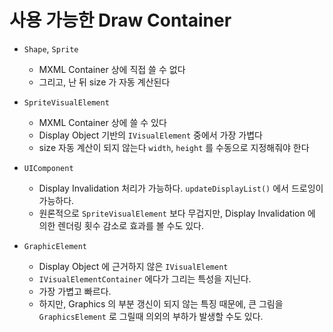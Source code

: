 # 사용 가능한 Draw Container

- `Shape`, `Sprite`
	- MXML Container 상에 직접 쓸 수 없다
	- 그리고, 난 뒤 size 가 자동 계산된다
	
- `SpriteVisualElement`
	- MXML Container 상에 쓸 수 있다
	- Display Object 기반의 `IVisualElement` 중에서 가장 가볍다
	- size 자동 계산이 되지 않는다 `width`, `height` 를 수동으로 지정해줘야 한다

- `UIComponent`
	- Display Invalidation 처리가 가능하다. `updateDisplayList()` 에서 드로잉이 가능하다.
	- 원론적으로 `SpriteVisualElement` 보다 무겁지만, Display Invalidation 에 의한 렌더링 횟수 감소로 효과를 볼 수도 있다.

- `GraphicElement`
	- Display Object 에 근거하지 않은 `IVisualElement`
	- `IVisualElementContainer` 에다가 그리는 특성을 지닌다.
	- 가장 가볍고 빠르다.
	- 하지만, Graphics 의 부분 갱신이 되지 않는 특징 때문에, 큰 그림을 `GraphicsElement` 로 그릴때 의외의 부하가 발생할 수도 있다.



